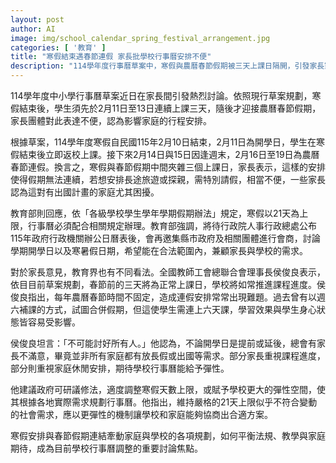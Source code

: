 ```yaml
---
layout: post
author: AI
image: img/school_calendar_spring_festival_arrangement.jpg
categories: [ '教育' ]
title: "寒假結束遇春節連假 家長批學校行事曆安排不便"
description: "114學年度行事曆草案中，寒假與農曆春節假期被三天上課日隔開，引發家長對規劃旅遊及探親行程的不便聲浪。教育部回應將依法規討論，兼顧學校與家庭需求。教師團體則呼籲調整法規，賦予學校行事曆更多彈性。寒假及春節假期如何接軌，成為家長、學校與政策間的重要討論話題。"
---
```

114學年度中小學行事曆草案近日在家長間引發熱烈討論。依照現行草案規劃，寒假結束後，學生須先於2月11日至13日連續上課三天，隨後才迎接農曆春節假期，家長團體對此表達不便，認為影響家庭的行程安排。

根據草案，114學年度寒假自民國115年2月10日結束，2月11日為開學日，學生在寒假結束後立即返校上課。接下來2月14日與15日因逢週末，2月16日至19日為農曆春節連假。換言之，寒假與春節假期中間夾雜三個上課日，家長表示，這樣的安排使得假期無法連續，若想安排長途旅遊或探親，需特別請假，相當不便，一些家長認為這對有出國計畫的家庭尤其困擾。

教育部則回應，依「各級學校學生學年學期假期辦法」規定，寒假以21天為上限，行事曆必須配合相關規定辦理。教育部強調，將待行政院人事行政總處公布115年政府行政機關辦公日曆表後，會再邀集縣市政府及相關團體進行會商，討論學期開學日以及寒暑假日期，希望能在合法範圍內，兼顧家長與學校的需求。

對於家長意見，教育界也有不同看法。全國教師工會總聯合會理事長侯俊良表示，依目目前草案規劃，春節前的三天將為正常上課日，學校將如常推進課程進度。侯俊良指出，每年農曆春節時間不固定，造成連假安排常常出現難題。過去曾有以週六補課的方式，試圖合併假期，但這使學生需連上六天課，學習效果與學生身心狀態皆容易受影響。

侯俊良坦言：「不可能討好所有人。」他認為，不論開學日是提前或延後，總會有家長不滿意，畢竟並非所有家庭都有放長假或出國等需求。部分家長重視課程進度，部分則重視家庭休閒安排，期待學校行事曆能給予彈性。

他建議政府可研議修法，適度調整寒假天數上限，或賦予學校更大的彈性空間，使其根據各地實際需求規劃行事曆。他指出，維持嚴格的21天上限似乎不符合變動的社會需求，應以更彈性的機制讓學校和家庭能夠協商出合適方案。

寒假安排與春節假期連結牽動家庭與學校的各項規劃，如何平衡法規、教學與家庭期待，成為目前學校行事曆調整的重要討論焦點。